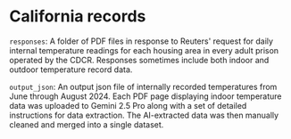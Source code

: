 # California records
 
`responses`: A folder of PDF files in response to Reuters' request for daily internal temperature readings for each housing area in every adult prison operated by the CDCR. Responses sometimes include both indoor and outdoor temperature record data. 

`output_json`: An output json file of internally recorded temperatures from June through August 2024. Each PDF page displaying indoor temperature data was uploaded to Gemini 2.5 Pro along with a set of detailed instructions for data extraction. The AI-extracted data was then manually cleaned and merged into a single dataset. 
